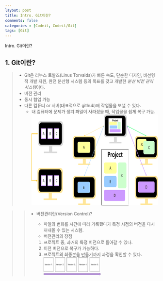 ```yaml
---
layout: post
title: Intro. Git이란?
comments: false
categories : [Codeit, Codeit/Git]
tags: [Git]
---
```

<subtitle>Intro. Git이란? </subtitle> 

## 1. **Git**이란?

> - Git은 리누스 토발즈(Linus Torvalds)가 빠른 속도, 단순한 디자인, 비선형적 개발 지원, 완전 분산형 시스템 등의 목표를 갖고 개발한 *분산 버전 관리 시스템*이다.
> - 버전 관리
> - 동시 협업 가능
> - 다른 컴퓨터 or 서버(대표적으로 github)에 작업물을 보낼 수 있다.
>   * 내 컴퓨터에 문제가 생겨 파일이 사라졌을 때, 작업물을 쉽게 복구 가능.
<img src="../../_imgs/git00-1.png" width="450px" height="300px"></img><br/>

>   > * 버전관리란(Version Control)?
>   >   - 파일의 변화를 시간에 따라 기록했다가 특정 시점의 버전을 다시 꺼내올 수 있는 시스템.
>   >
>   >   * 버전관리의 장점
>   >   1) 프로젝트 중, 과거의 특정 버전으로 돌아갈 수 있다.
>   >   2) 이전 버전으로 복구가 가능하다.
>   >   3) 프로젝트의 최종본을 만들기까지 과정을 확인할 수 있다.
<img src="../../_imgs/git00-2.png" width="50%" height="60%"></img><br/>